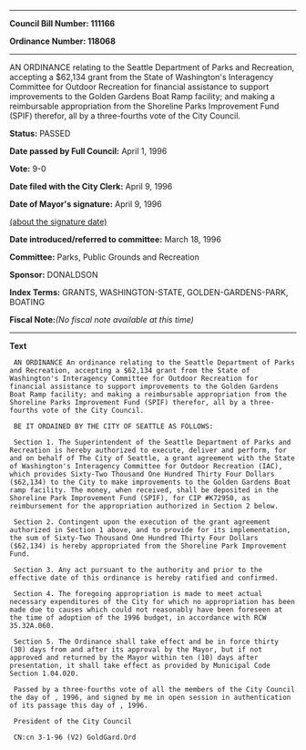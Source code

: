 

********

**Council Bill Number: 111166**
   
**Ordinance Number: 118068**
********

 AN ORDINANCE relating to the Seattle Department of Parks and Recreation, accepting a $62,134 grant from the State of Washington's Interagency Committee for Outdoor Recreation for financial assistance to support improvements to the Golden Gardens Boat Ramp facility; and making a reimbursable appropriation from the Shoreline Parks Improvement Fund (SPIF) therefor, all by a three-fourths vote of the City Council.

**Status:** PASSED
   
**Date passed by Full Council:** April 1, 1996
   
**Vote:** 9-0
   
**Date filed with the City Clerk:** April 9, 1996
   
**Date of Mayor's signature:** April 9, 1996
   
[(about the signature date)](/~public/approvaldate.htm)
   
   
   
**Date introduced/referred to committee:** March 18, 1996
   
**Committee:** Parks, Public Grounds and Recreation
   
**Sponsor:** DONALDSON
   
   
**Index Terms:** GRANTS, WASHINGTON-STATE, GOLDEN-GARDENS-PARK, BOATING

**Fiscal Note:**_(No fiscal note available at this time)_

********

**Text**
   
```
 AN ORDINANCE An ordinance relating to the Seattle Department of Parks and Recreation, accepting a $62,134 grant from the State of Washington's Interagency Committee for Outdoor Recreation for financial assistance to support improvements to the Golden Gardens Boat Ramp facility; and making a reimbursable appropriation from the Shoreline Parks Improvement Fund (SPIF) therefor, all by a three-fourths vote of the City Council.

 BE IT ORDAINED BY THE CITY OF SEATTLE AS FOLLOWS:

 Section 1. The Superintendent of the Seattle Department of Parks and Recreation is hereby authorized to execute, deliver and perform, for and on behalf of The City of Seattle, a grant agreement with the State of Washington's Interagency Committee for Outdoor Recreation (IAC), which provides Sixty-Two Thousand One Hundred Thirty Four Dollars ($62,134) to the City to make improvements to the Golden Gardens Boat ramp facility. The money, when received, shall be deposited in the Shoreline Park Improvement Fund (SPIF), for CIP #K72950, as reimbursement for the appropriation authorized in Section 2 below.

 Section 2. Contingent upon the execution of the grant agreement authorized in Section 1 above, and to provide for its implementation, the sum of Sixty-Two Thousand One Hundred Thirty Four Dollars ($62,134) is hereby appropriated from the Shoreline Park Improvement Fund.

 Section 3. Any act pursuant to the authority and prior to the effective date of this ordinance is hereby ratified and confirmed.

 Section 4. The foregoing appropriation is made to meet actual necessary expenditures of the City for which no appropriation has been made due to causes which could not reasonably have been foreseen at the time of adoption of the 1996 budget, in accordance with RCW 35.32A.060.

 Section 5. The Ordinance shall take effect and be in force thirty (30) days from and after its approval by the Mayor, but if not approved and returned by the Mayor within ten (10) days after presentation, it shall take effect as provided by Municipal Code Section 1.04.020.

 Passed by a three-fourths vote of all the members of the City Council the day of , 1996, and signed by me in open session in authentication of its passage this day of , 1996.

 President of the City Council

 CN:cn 3-1-96 (V2) GoldGard.Ord

```
